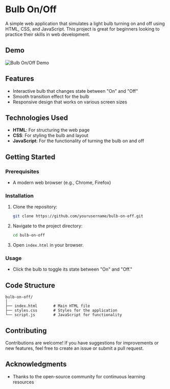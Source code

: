 
# Bulb On/Off

A simple web application that simulates a light bulb turning on and off using HTML, CSS, and JavaScript. This project is great for beginners looking to practice their skills in web development.

## Demo

![Bulb On/Off Demo](link-to-your-demo-image)

## Features

- Interactive bulb that changes state between "On" and "Off"
- Smooth transition effect for the bulb
- Responsive design that works on various screen sizes

## Technologies Used

- **HTML**: For structuring the web page
- **CSS**: For styling the bulb and layout
- **JavaScript**: For the functionality of turning the bulb on and off

## Getting Started

### Prerequisites

- A modern web browser (e.g., Chrome, Firefox)

### Installation

1. Clone the repository:
   ```bash
   git clone https://github.com/yourusername/bulb-on-off.git
   ```
2. Navigate to the project directory:
   ```bash
   cd bulb-on-off
   ```
3. Open `index.html` in your browser.

### Usage

- Click the bulb to toggle its state between "On" and "Off."

## Code Structure

```
bulb-on-off/
│
├── index.html       # Main HTML file
├── styles.css       # Styles for the application
└── script.js        # JavaScript for functionality
```

## Contributing

Contributions are welcome! If you have suggestions for improvements or new features, feel free to create an issue or submit a pull request.

## Acknowledgments
- Thanks to the open-source community for continuous learning resources
